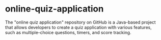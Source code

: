 # online-quiz-application
The "online quiz application" repository on GitHub is a Java-based project that allows developers to create a quiz application with various features, such as multiple-choice questions, timers, and score tracking.
